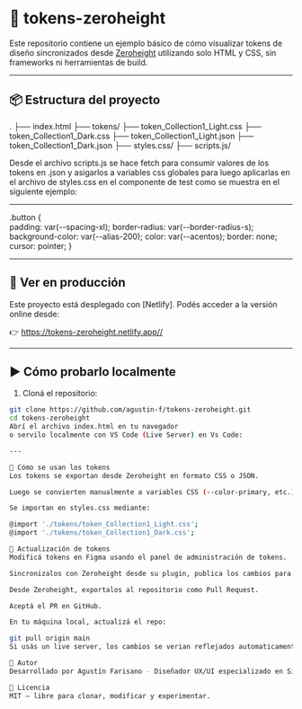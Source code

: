 # 🎨 tokens-zeroheight

Este repositorio contiene un ejemplo básico de cómo visualizar tokens de diseño sincronizados desde [Zeroheight](https://zeroheight.com) utilizando solo HTML y CSS, sin frameworks ni herramientas de build.

---

## 📦 Estructura del proyecto

.
├── index.html
├── tokens/
    ├── token_Collection1_Light.css 
    ├── token_Collection1_Dark.css
    ├── token_Collection1_Light.json 
    ├── token_Collection1_Dark.json
├── styles.css/
├── scripts.js/

Desde el archivo scripts.js se hace fetch para consumir valores de los tokens en .json y asigarlos a variables css globales para luego aplicarlas en el archivo de styles.css en el componente de test como se muestra en el siguiente ejemplo:

---

.button {   
     padding: var(--spacing-xl); 
     border-radius: var(--border-radius-s);
     background-color: var(--alias-200);
     color: var(--acentos);
     border: none;
     cursor: pointer;
  }


---

## 🚀 Ver en producción

Este proyecto está desplegado con [Netlify]. Podés acceder a la versión online desde:

👉 https://tokens-zeroheight.netlify.app//

---

## ▶️ Cómo probarlo localmente

1. Cloná el repositorio:

```bash
git clone https://github.com/agustin-f/tokens-zeroheight.git
cd tokens-zeroheight
Abrí el archivo index.html en tu navegador
o servilo localmente con VS Code (Live Server) en Vs Code:

---

🧪 Cómo se usan los tokens
Los tokens se exportan desde Zeroheight en formato CSS o JSON.

Luego se convierten manualmente a variables CSS (--color-primary, etc.).

Se importan en styles.css mediante:

@import './tokens/token_Collection1_Light.css';
@import './tokens/token_Collection1_Dark.css';

🔄 Actualización de tokens
Modificá tokens en Figma usando el panel de administración de tokens.

Sincronizalos con Zeroheight desde su plugin, publica los cambios para que se vean reflejados en el set de tokens de Zeroheight.

Desde Zeroheight, exportalos al repositorio como Pull Request.

Aceptá el PR en GitHub.

En tu máquina local, actualizá el repo:

git pull origin main
Si usás un live server, los cambios se verian reflejados automaticamente en tu entorno local y en este caso al pushear los mismos hacia github se veran reflejados en la url de producción en Netlify a modo de ejemplo.

🙌 Autor
Desarrollado por Agustín Farisano - Diseñador UX/UI especializado en Sistema de diseño, como prueba de integración entre tokens de diseño, GitHub y despliegue estático en Netlify.

📄 Licencia
MIT – libre para clonar, modificar y experimentar.
